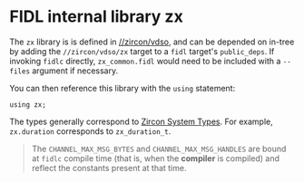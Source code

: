 # FIDL internal library zx

The `zx` library is is defined in [//zircon/vdso](/zircon/vdso), and can be
depended on in-tree by adding the `//zircon/vdso/zx` target to a  `fidl`
target's `public_deps`. If invoking `fidlc` directly, `zx_common.fidl` would
need to be included with a `--files` argument if necessary.

You can then reference this library with the `using` statement:

```fidl
using zx;
```

The types generally correspond to [Zircon System
Types](/development/api/system.md#types). For example,
`zx.duration` corresponds to `zx_duration_t`.

> The `CHANNEL_MAX_MSG_BYTES` and `CHANNEL_MAX_MSG_HANDLES`
> are bound at `fidlc` compile time (that is, when the **compiler**
> is compiled) and reflect the constants present at that time.
